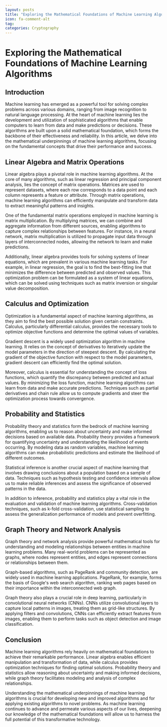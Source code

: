 ```yaml
---
layout: posts
title: "Exploring the Mathematical Foundations of Machine Learning Algorithms"
icon: fa-comment-alt
tag:      
categories: Cryptography
---
```



# Exploring the Mathematical Foundations of Machine Learning Algorithms

## Introduction

Machine learning has emerged as a powerful tool for solving complex problems across various domains, ranging from image recognition to natural language processing. At the heart of machine learning lies the development and utilization of sophisticated algorithms that enable computers to learn from data and make predictions or decisions. These algorithms are built upon a solid mathematical foundation, which forms the backbone of their effectiveness and reliability. In this article, we delve into the mathematical underpinnings of machine learning algorithms, focusing on the fundamental concepts that drive their performance and success.

## Linear Algebra and Matrix Operations

Linear algebra plays a pivotal role in machine learning algorithms. At the core of many algorithms, such as linear regression and principal component analysis, lies the concept of matrix operations. Matrices are used to represent datasets, where each row corresponds to a data point and each column represents a feature or attribute. Through matrix operations, machine learning algorithms can efficiently manipulate and transform data to extract meaningful patterns and insights.

One of the fundamental matrix operations employed in machine learning is matrix multiplication. By multiplying matrices, we can combine and aggregate information from different sources, enabling algorithms to capture complex relationships between features. For instance, in a neural network, matrix multiplication is utilized to propagate input data through layers of interconnected nodes, allowing the network to learn and make predictions.

Additionally, linear algebra provides tools for solving systems of linear equations, which are prevalent in various machine learning tasks. For example, in linear regression, the goal is to find the best-fitting line that minimizes the difference between predicted and observed values. This optimization problem can be formulated as a system of linear equations, which can be solved using techniques such as matrix inversion or singular value decomposition.

## Calculus and Optimization

Optimization is a fundamental aspect of machine learning algorithms, as they aim to find the best possible solution given certain constraints. Calculus, particularly differential calculus, provides the necessary tools to optimize objective functions and determine the optimal values of variables.

Gradient descent is a widely used optimization algorithm in machine learning. It relies on the concept of derivatives to iteratively update the model parameters in the direction of steepest descent. By calculating the gradient of the objective function with respect to the model parameters, gradient descent can efficiently find the optimal solution.

Moreover, calculus is essential for understanding the concept of loss functions, which quantify the discrepancy between predicted and actual values. By minimizing the loss function, machine learning algorithms can learn from data and make accurate predictions. Techniques such as partial derivatives and chain rule allow us to compute gradients and steer the optimization process towards convergence.

## Probability and Statistics

Probability theory and statistics form the bedrock of machine learning algorithms, enabling us to reason about uncertainty and make informed decisions based on available data. Probability theory provides a framework for quantifying uncertainty and understanding the likelihood of events occurring. By modeling data as random variables, machine learning algorithms can make probabilistic predictions and estimate the likelihood of different outcomes.

Statistical inference is another crucial aspect of machine learning that involves drawing conclusions about a population based on a sample of data. Techniques such as hypothesis testing and confidence intervals allow us to make reliable inferences and assess the significance of observed patterns in the data.

In addition to inference, probability and statistics play a vital role in the evaluation and validation of machine learning algorithms. Cross-validation techniques, such as k-fold cross-validation, use statistical sampling to assess the generalization performance of models and prevent overfitting.

## Graph Theory and Network Analysis

Graph theory and network analysis provide powerful mathematical tools for understanding and modeling relationships between entities in machine learning problems. Many real-world problems can be represented as graphs, where nodes represent entities, and edges represent connections or relationships between them.

Graph-based algorithms, such as PageRank and community detection, are widely used in machine learning applications. PageRank, for example, forms the basis of Google's web search algorithm, ranking web pages based on their importance within the interconnected web graph.

Graph theory also plays a crucial role in deep learning, particularly in convolutional neural networks (CNNs). CNNs utilize convolutional layers to capture local patterns in images, treating them as grid-like structures. By applying filters and convolutions, CNNs can efficiently extract features from images, enabling them to perform tasks such as object detection and image classification.

## Conclusion

Machine learning algorithms rely heavily on mathematical foundations to achieve their remarkable performance. Linear algebra enables efficient manipulation and transformation of data, while calculus provides optimization techniques for finding optimal solutions. Probability theory and statistics allow reasoning about uncertainty and making informed decisions, while graph theory facilitates modeling and analysis of complex relationships.

Understanding the mathematical underpinnings of machine learning algorithms is crucial for developing new and improved algorithms and for applying existing algorithms to novel problems. As machine learning continues to advance and permeate various aspects of our lives, deepening our knowledge of the mathematical foundations will allow us to harness the full potential of this transformative technology.